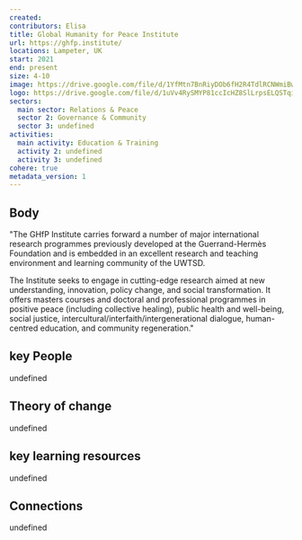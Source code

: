 ```yaml
---
created:
contributors: Elisa
title: Global Humanity for Peace Institute
url: https://ghfp.institute/ 
locations: Lampeter, UK
start: 2021
end: present
size: 4-10
image: https://drive.google.com/file/d/1YfMtn7BnRiyDOb6fH2R4TdlRCNWmiBwW/view?usp=drive_link
logo: https://drive.google.com/file/d/1uVv4RySMYP81ccIcHZ8SlLrpsELQSTqi/view?usp=drive_link
sectors:
  main sector: Relations & Peace
  sector 2: Governance & Community
  sector 3: undefined
activities: 
  main activity: Education & Training
  activity 2: undefined
  activity 3: undefined
cohere: true
metadata_version: 1
---
```



## Body

"The GHfP Institute carries forward a number of major international research programmes previously developed at the Guerrand-Hermès Foundation and is embedded in an excellent research and teaching environment and learning community of the UWTSD.

The Institute seeks to engage in cutting-edge research aimed at new understanding, innovation, policy change, and social transformation. It offers masters courses and doctoral and professional programmes in positive peace (including collective healing), public health and well-being, social justice, intercultural/interfaith/intergenerational dialogue, human-centred education, and community regeneration."

## key People

undefined

## Theory of change

undefined

## key learning resources

undefined

## Connections

undefined


